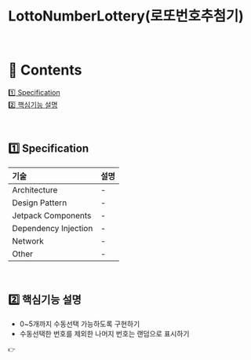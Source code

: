 # LottoNumberLottery(로또번호추첨기)

<br>

# :green_book: Contents

[:one: Specification](#one-specification)<br>
[:two: 핵심기능 설명](#two-핵심기능-설명)<br>

<br>

## :one: Specification
기술|설명
:---|:---
Architecture|-
Design Pattern|-
Jetpack Components|-
Dependency Injection|-
Network|-
Other|-

<br>

## :two: 핵심기능 설명
- 0~5개까지 수동선택 가능하도록 구현하기
- 수동선택한 번호를 제외한 나머지 번호는 랜덤으로 표시하기

```
👉 
```
